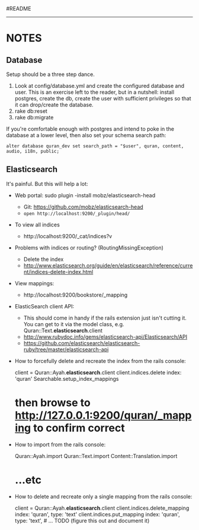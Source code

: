 #README

-------
NOTES
=====

Database
--------

Setup should be a three step dance.

1. Look at config/database.yml and create the configured database and user. This is an exercise left
   to the reader, but in a nutshell: install postgres, create the db, create the user with sufficient privileges so that it can drop/create the database.
2. rake db:reset
3. rake db:migrate

If you're comfortable enough with postgres and intend to poke in the database at a lower level, then also set
your schema search path:

    alter database quran_dev set search_path = "$user", quran, content, audio, i18n, public;


Elasticsearch
-------------

It's painful. But this will help a lot:

* Web portal: sudo plugin -install mobz/elasticsearch-head
    * Git: https://github.com/mobz/elasticsearch-head
    * `open http://localhost:9200/_plugin/head/`
* To view all indices
    * http://localhost:9200/_cat/indices?v
* Problems with indices or routing? (RoutingMissingException)
    * Delete the index
    * http://www.elasticsearch.org/guide/en/elasticsearch/reference/current/indices-delete-index.html
* View mappings:
    * http://localhost:9200/bookstore/_mapping

* ElasticSearch client API:
    - This should come in handy if the rails extension just isn't cutting it. You can get to it via the model class,
      e.g. Quran::Text.__elasticsearch__.client
    - http://www.rubydoc.info/gems/elasticsearch-api/Elasticsearch/API
    - https://github.com/elasticsearch/elasticsearch-ruby/tree/master/elasticsearch-api

* How to forcefully delete and recreate the index from the rails console:

    client = Quran::Ayah.__elasticsearch__.client
    client.indices.delete index: 'quran'
    Searchable.setup_index_mappings

    # then browse to http://127.0.0.1:9200/quran/_mapping to confirm correct

* How to import from the rails console:

    Quran::Ayah.import
    Quran::Text.import
    Content::Translation.import
    # ...etc

* How to delete and recreate only a single mapping from the rails console:

    client = Quran::Ayah.__elasticsearch__.client
    client.indices.delete_mapping index: 'quran', type: 'text'
    client.indices.put_mapping index: 'quran', type: 'text', # ... TODO (figure this out and document it)

